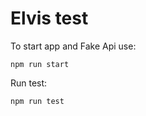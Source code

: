 
# Elvis test

To start app and Fake Api use:
```shell
npm run start
```

Run test: 
```shell
npm run test 
```
